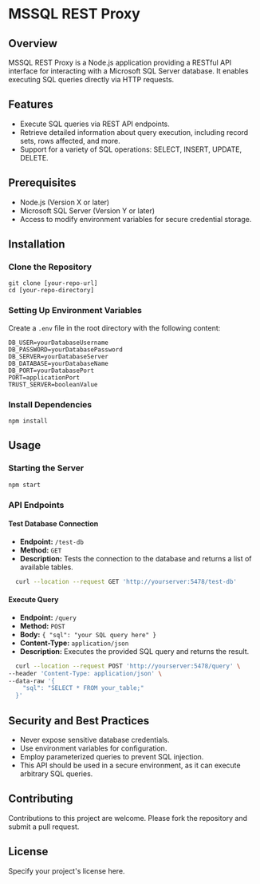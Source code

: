 
# MSSQL REST Proxy

## Overview
MSSQL REST Proxy is a Node.js application providing a RESTful API interface for interacting with a Microsoft SQL Server database. It enables executing SQL queries directly via HTTP requests.

## Features
- Execute SQL queries via REST API endpoints.
- Retrieve detailed information about query execution, including record sets, rows affected, and more.
- Support for a variety of SQL operations: SELECT, INSERT, UPDATE, DELETE.

## Prerequisites
- Node.js (Version X or later)
- Microsoft SQL Server (Version Y or later)
- Access to modify environment variables for secure credential storage.

## Installation

### Clone the Repository
```
git clone [your-repo-url]
cd [your-repo-directory]
```

### Setting Up Environment Variables
Create a `.env` file in the root directory with the following content:

```
DB_USER=yourDatabaseUsername
DB_PASSWORD=yourDatabasePassword
DB_SERVER=yourDatabaseServer
DB_DATABASE=yourDatabaseName
DB_PORT=yourDatabasePort
PORT=applicationPort
TRUST_SERVER=booleanValue
```

### Install Dependencies
```
npm install
```

## Usage

### Starting the Server
```
npm start
```

### API Endpoints

#### Test Database Connection
- **Endpoint:** `/test-db`
- **Method:** `GET`
- **Description:** Tests the connection to the database and returns a list of available tables.

```bash
  curl --location --request GET 'http://yourserver:5478/test-db'
```

#### Execute Query
- **Endpoint:** `/query`
- **Method:** `POST`
- **Body:** `{ "sql": "your SQL query here" }`
- **Content-Type:** `application/json`
- **Description:** Executes the provided SQL query and returns the result.

```bash
  curl --location --request POST 'http://yourserver:5478/query' \
--header 'Content-Type: application/json' \
--data-raw '{
    "sql": "SELECT * FROM your_table;"
  }'
```

## Security and Best Practices
- Never expose sensitive database credentials.
- Use environment variables for configuration.
- Employ parameterized queries to prevent SQL injection.
- This API should be used in a secure environment, as it can execute arbitrary SQL queries.

## Contributing
Contributions to this project are welcome. Please fork the repository and submit a pull request.

## License
Specify your project's license here.
